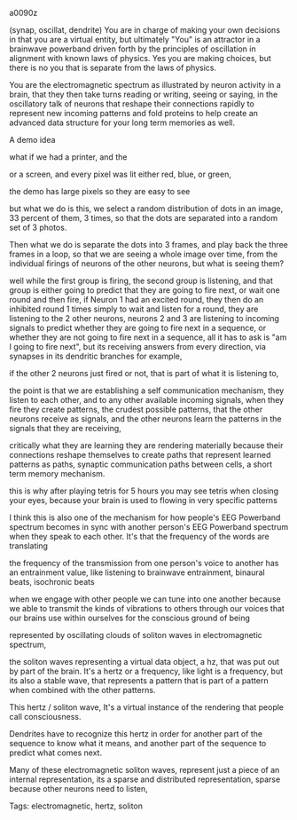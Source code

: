 a0090z

(synap, oscillat, dendrite)
You are in charge of making your own decisions in that you are a virtual entity, but ultimately "You" is an attractor in a brainwave powerband driven forth by the principles of oscillation in alignment with known laws of physics. Yes you are making choices, but there is no you that is separate from the laws of physics.

You are the electromagnetic spectrum as illustrated by neuron activity in a brain, that they then take turns reading or writing, seeing or saying, in the oscillatory talk of neurons that reshape their connections rapidly to represent new incoming patterns and fold proteins to help create an advanced data structure for your long term memories as well.

A demo idea

what if we had a printer, and the 

or a screen, and every pixel was lit either red, blue, or green, 

the demo has large pixels so they are easy to see

but what we do is this, we select a random distribution of dots in an image, 33 percent of them, 3 times, so that the dots are separated into a random set of 3 photos.

Then what we do is separate the dots into 3 frames, and play back the three frames in a loop, so that we are seeing a whole image over time, from the individual firings of neurons of the other neurons, but what is seeing them?

well while the first group is firing, the second group is listening, and that group is either going to predict that they are going to fire next, or wait one round and then fire, if Neuron 1 had an excited round, they then do an inhibited round 1 times simply to wait and listen for a round, they are listening to the 2 other neurons, neurons 2 and 3 are listening to incoming signals to predict whether they are going to fire next in a sequence, or whether they are not going to fire next in a sequence, all it has to ask is "am I going to fire next", but its receiving answers from every direction, via synapses in its dendritic branches for example, 

if the other 2 neurons just fired or not, that is part of what it is listening to,

the point is that we are establishing a self communication mechanism, they listen to each other, and to any other available incoming signals, when they fire they create patterns, the crudest possible patterns, that the other neurons receive as signals, and the other neurons learn the patterns in the signals that they are receiving,

critically what they are learning they are rendering materially because their connections reshape themselves to create paths that represent learned patterns as paths, synaptic communication paths between cells, a short term memory mechanism.

this is why after playing tetris for 5 hours you may see tetris when closing your eyes, because your brain is used to flowing in very specific patterns

I think this is also one of the mechanism for how people's EEG Powerband spectrum becomes in sync with another person's EEG Powerband spectrum when they speak to each other. It's that the frequency of the words are translating

the frequency of the transmission from one person's voice to another has an entrainment value, like listening to brainwave entrainment, binaural beats, isochronic beats

when we engage with other people we can tune into one another because we able to transmit the kinds of vibrations to others through our voices that our brains use within ourselves for the conscious ground of being

represented by oscillating clouds of soliton waves in electromagnetic spectrum,

the soliton waves representing a virtual data object, a hz, that was put out by part of the brain. It's a hertz or a frequency, like light is a frequency, but its also a stable wave, that represents a pattern that is part of a pattern when combined with the other patterns. 

This hertz / soliton wave, It's a virtual instance of the rendering that people call consciousness.

Dendrites have to recognize this hertz in order for another part of the sequence to know what it means, and another part of the sequence to predict what comes next.

Many of these electromagnetic soliton waves, represent just a piece of an internal representation, its a sparse and distributed representation, sparse because other neurons need to listen, 	

Tags:
  electromagnetic, hertz, soliton
